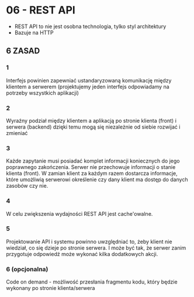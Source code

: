 # 06 - REST API

* REST API to nie jest osobna technologia, tylko styl architektury
* Bazuje na HTTP

## 6 ZASAD

### 1 
Interfejs powinien zapewniać ustandaryzowaną komunikację między klientem a serwerem
(projektujemy jeden interfejs odpowiadamy na potrzeby wszystkich aplikacji)

### 2
Wyraźny podział między klientem a aplikacją po stronie klienta (front) i serwera (backend)
dzięki temu mogą się niezależnie od siebie rozwijać i zmieniać

### 3
Każde zapytanie musi posiadać komplet informacji koniecznych do jego poprawnego
zakończenia. Serwer nie przechowuje informacji o stanie klienta (front). W zamian klient za
każdym razem dostarcza informacje, które umożliwią serwerowi określenie czy dany klient ma
dostęp do danych zasobów czy nie.

### 4
W celu zwiększenia wydajności REST API jest cache'owalne.

### 5
Projektowanie API i systemu powinno uwzględniać to, żeby klient nie wiedział, co się dzieje po
stronie serwera. I może być tak, że serwer zanim przygotuje odpowiedź może wykonać kilka
dodatkowych akcji.

### 6 (opcjonalna)
Code on demand - możliwość przesłania fragmentu kodu, który będzie wykonany po stronie klienta/serwera

